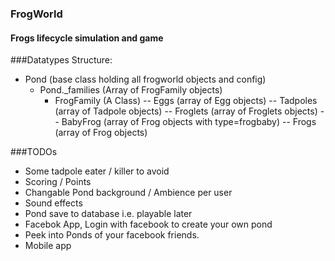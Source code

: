 ### FrogWorld
#### Frogs lifecycle simulation and game

###Datatypes Structure:

- Pond (base class holding all frogworld objects and config)
	- Pond._families (Array of FrogFamily objects)
		- FrogFamily (A Class)
			-- Eggs 	(array of Egg objects)
			-- Tadpoles (array of Tadpole objects)
			-- Froglets (array of Froglets objects)
			-- BabyFrog (array of Frog objects with type=frogbaby)
			-- Frogs 	(array of Frog objects)

###TODOs

- Some tadpole eater / killer to avoid
- Scoring / Points
- Changable Pond background / Ambience per user
- Sound effects
- Pond save to database i.e. playable later
- Facebok App, Login with facebook to create your own pond
- Peek into Ponds of your facebook friends.
- Mobile app
